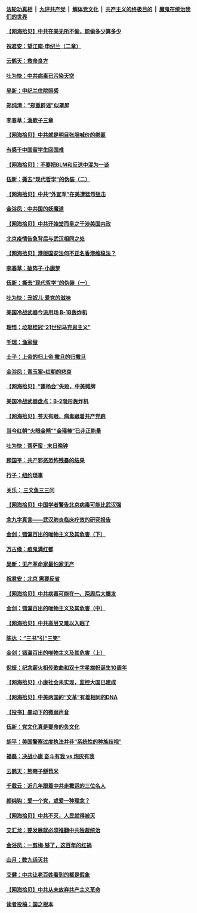 ####  [法轮功真相](../../../../basic/blob/master/README.md?t=06290131) &nbsp;|&nbsp; [九评共产党](../../../../9ping.md/blob/master/README.md?t=06290131) &nbsp;|&nbsp; [解体党文化](../../../../jtdwh.md/blob/master/README.md?t=06290131)  &nbsp;|&nbsp; [共产主义的终极目的](../../../../gczydzjmd.md/blob/master/README.md?t=06290131) &nbsp;|&nbsp; [魔鬼在统治我们的世界](../../../../mgztzwmdsj.md/blob/master/README.md?t=06290131) 

#### [【网海拾贝】中共在美无所不偷，能偷多少算多少](../pages/nsc993/n12216875.md?t=06290131) 

#### [祝君安：望江南·申纪兰（二章）](../pages/nsc993/n12216556.md?t=06290131) 

#### [云鹤天：救命良方](../pages/nsc993/n12216543.md?t=06290131) 

#### [吐为快：中共病毒已污染天空](../pages/nsc993/n12215786.md?t=06290131) 

#### [吴新：申纪兰住院照感](../pages/nsc993/n12215730.md?t=06290131) 

#### [郑纯清：“郑重辟谣”似罩屏](../pages/nsc993/n12215700.md?t=06290131) 

#### [李春草：渔歌子三章](../pages/nsc993/n12215653.md?t=06290131) 

#### [【网海拾贝】中共就是明目张胆喊价的绑匪](../pages/nsc993/n12215381.md?t=06290131) 

#### [有感于中国留学生回国难](../pages/nsc993/n12212960.md?t=06290131) 

#### [【网海拾贝】：不要把BLM和反送中混为一谈](../pages/nsc993/n12213076.md?t=06290131) 

#### [伍新：撕去“现代哲学”的伪装（二）](../pages/nsc993/n12211310.md?t=06290131) 

#### [【网海拾贝】中共“外宣军”在美遭猛烈狙击](../pages/nsc993/n12211190.md?t=06290131) 

#### [金浴凤：中共国的妖魔道](../pages/nsc993/n12208163.md?t=06290131) 

#### [【网海拾贝】中共开始堂而皇之干涉美国内政](../pages/nsc993/n12205646.md?t=06290131) 

#### [北京疫情告急背后与武汉相同之处](../pages/nsc993/n12201610.md?t=06290131) 

#### [【网海拾贝】港版国安法何不正名香港维稳法？](../pages/nsc993/n12203675.md?t=06290131) 

#### [李春草：破阵子·小康梦](../pages/nsc993/n12202996.md?t=06290131) 

#### [伍新：撕去“现代哲学”的伪装（一）](../pages/nsc993/n12202666.md?t=06290131) 

#### [吐为快：丑奴儿·爱党的滋味](../pages/nsc993/n12202630.md?t=06290131) 

#### [美国冷战武器今派用场 B-1B轰炸机](../pages/nsc993/n12202368.md?t=06290131) 

#### [理悟：垃圾桂冠“21世纪马克思主义”](../pages/nsc993/n12201220.md?t=06290131) 

#### [千瑞：渔家傲](../pages/nsc993/n12201174.md?t=06290131) 

#### [士子：上帝的归上帝 撒旦的归撒旦](../pages/nsc993/n12199902.md?t=06290131) 

#### [金浴凤：青玉案•红朝的悲哀](../pages/nsc993/n12199650.md?t=06290131) 

#### [【网海拾贝】“蓬杨会”失败，中美摊牌](../pages/nsc993/n12199598.md?t=06290131) 

#### [美国冷战武器盘点：B-2隐形轰炸机](../pages/nsc993/n12199226.md?t=06290131) 

#### [【网海拾贝】苍天有眼，病毒跟着共产党跑](../pages/nsc993/n12197648.md?t=06290131) 

#### [当今红朝“火眼金睛”“金箍棒”已非正能量](../pages/nsc993/n12196834.md?t=06290131) 

#### [吐为快：菩萨蛮 · 末日晚钟](../pages/nsc993/n12196689.md?t=06290131) 

#### [顾国平：共产邪恶恐怖残暴的结果](../pages/nsc993/n12195238.md?t=06290131) 

#### [行子：纽约琐事](../pages/nsc993/n12194752.md?t=06290131) 

#### [关乐： 三文鱼三三问](../pages/nsc993/n12194626.md?t=06290131) 

#### [【网海拾贝】中国学者警告北京病毒可能比武汉强](../pages/nsc993/n12193964.md?t=06290131) 

#### [念九字真言——武汉肺炎临床疗效的研究报告](../pages/nsc993/n12190804.md?t=06290131) 

#### [金剑：错漏百出的唯物主义及其危害（下）](../pages/nsc993/n12191909.md?t=06290131) 

#### [万古缘：疫鬼满红都](../pages/nsc993/n12191847.md?t=06290131) 

#### [吴新：无产革命家最怕家无产](../pages/nsc993/n12191806.md?t=06290131) 

#### [祝君安：北京 需要反省](../pages/nsc993/n12191766.md?t=06290131) 

#### [【网海拾贝】中共病毒可能在一、两周后大爆发](../pages/nsc993/n12190517.md?t=06290131) 

#### [金剑：错漏百出的唯物主义及其危害（中）](../pages/nsc993/n12188778.md?t=06290131) 

#### [【网海拾贝】中共高层又难以入眠了](../pages/nsc993/n12188425.md?t=06290131) 

#### [陈达 ：“三书”引“三笑”](../pages/nsc993/n12187929.md?t=06290131) 

#### [金剑：错漏百出的唯物主义及其危害（上）](../pages/nsc993/n12186502.md?t=06290131) 

#### [倪娅：纪念薪火相传歌曲和双十字星旗帜诞生10周年](../pages/nsc993/n12186439.md?t=06290131) 

#### [【网海拾贝】小康社会未实现，监控大国已建成](../pages/nsc993/n12185468.md?t=06290131) 

#### [【网海拾贝】中美两国的“文革”有着相同的DNA](../pages/nsc993/n12184487.md?t=06290131) 

#### [【投书】暴动下的微弱声音](../pages/nsc993/n12183493.md?t=06290131) 

#### [伍新：党文化真是要命的负文化](../pages/nsc993/n12182742.md?t=06290131) 

#### [胡平：美国警察过度执法并非“系统性的种族歧视”](../pages/nsc993/n12182713.md?t=06290131) 

#### [福磊：决战小康 奋斗有我 vs 炮灰有我](../pages/nsc993/n12182693.md?t=06290131) 

#### [云鹤天：熊瞎子掰苞米](../pages/nsc993/n12182680.md?t=06290131) 

#### [千载云：近几年跟着中共走霉运的三位名人](../pages/nsc993/n12182649.md?t=06290131) 

#### [颜纯钩：爱一个党，或爱一种理念？](../pages/nsc993/n12182640.md?t=06290131) 

#### [【网海拾贝】中共不灭，人民就得被灭](../pages/nsc993/n12180698.md?t=06290131) 

#### [艾汇龙：要发展就必须推翻中共独裁统治](../pages/nsc993/n12180647.md?t=06290131) 

#### [金浴凤：一剪梅·够了，这百年的红祸](../pages/nsc993/n12180002.md?t=06290131) 

#### [山月：数九话灭共](../pages/nsc993/n12179940.md?t=06290131) 

#### [艾健：中共让老百姓看到的都是假象](../pages/nsc993/n12179778.md?t=06290131) 

#### [【网海拾贝】中共从未放弃共产主义革命](../pages/nsc993/n12176687.md?t=06290131) 

#### [读者投稿：国之根本](../pages/nsc993/n12176662.md?t=06290131) 

